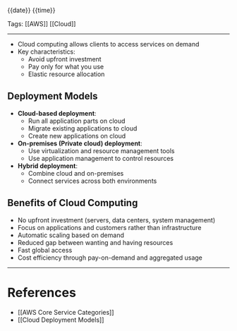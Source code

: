 {{date}} {{time}}

Tags: [[AWS]] [[Cloud]]

---

- Cloud computing allows clients to access services on demand
- Key characteristics:
  - Avoid upfront investment
  - Pay only for what you use
  - Elastic resource allocation

## Deployment Models

- **Cloud-based deployment**:
  - Run all application parts on cloud
  - Migrate existing applications to cloud
  - Create new applications on cloud
- **On-premises (Private cloud) deployment**:
  - Use virtualization and resource management tools
  - Use application management to control resources
- **Hybrid deployment**:
  - Combine cloud and on-premises
  - Connect services across both environments

## Benefits of Cloud Computing

- No upfront investment (servers, data centers, system management)
- Focus on applications and customers rather than infrastructure
- Automatic scaling based on demand
- Reduced gap between wanting and having resources
- Fast global access
- Cost efficiency through pay-on-demand and aggregated usage

---

# References

- [[AWS Core Service Categories]]
- [[Cloud Deployment Models]]
